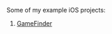 Some of my example iOS projects:

1. [GameFinder](https://github.com/wasesasegara/iOS-Game-Finder/tree/main)
